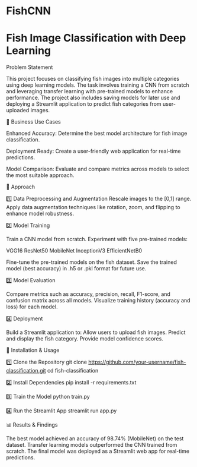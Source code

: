 # FishCNN

# Fish Image Classification with Deep Learning

Problem Statement

This project focuses on classifying fish images into multiple categories using deep learning models. The task involves training a CNN from scratch and leveraging transfer learning with pre-trained models to enhance performance. The project also includes saving models for later use and deploying a Streamlit application to predict fish categories from user-uploaded images.

🎯 Business Use Cases

Enhanced Accuracy: Determine the best model architecture for fish image classification.

Deployment Ready: Create a user-friendly web application for real-time predictions.

Model Comparison: Evaluate and compare metrics across models to select the most suitable approach.

🔬 Approach

1️⃣ Data Preprocessing and Augmentation
Rescale images to the [0,1] range.
Apply data augmentation techniques like rotation, zoom, and flipping to enhance model robustness.

2️⃣ Model Training

Train a CNN model from scratch.
Experiment with five pre-trained models:

VGG16
ResNet50
MobileNet
InceptionV3
EfficientNetB0

Fine-tune the pre-trained models on the fish dataset.
Save the trained model (best accuracy) in .h5 or .pkl format for future use.

3️⃣ Model Evaluation

Compare metrics such as accuracy, precision, recall, F1-score, and confusion matrix across all models.
Visualize training history (accuracy and loss) for each model.

4️⃣ Deployment

Build a Streamlit application to:
Allow users to upload fish images.
Predict and display the fish category.
Provide model confidence scores.

🚀 Installation & Usage

1️⃣ Clone the Repository
git clone https://github.com/your-username/fish-classification.git
cd fish-classification

2️⃣ Install Dependencies
pip install -r requirements.txt

3️⃣ Train the Model
python train.py

4️⃣ Run the Streamlit App
streamlit run app.py


📊 Results & Findings

The best model achieved an accuracy of 98.74% (MobileNet) on the test dataset.
Transfer learning models outperformed the CNN trained from scratch.
The final model was deployed as a Streamlit web app for real-time predictions.
